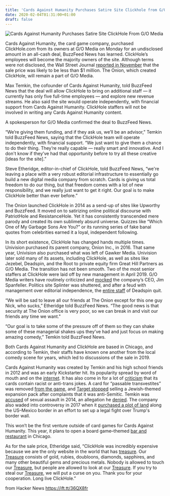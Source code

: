 ```yaml
---
title: 'Cards Against Humanity Purchases Satire Site Clickhole from G/O Media'
date: 2020-02-04T01:31:00+01:00
draft: false
---
```


![](https://img.buzzfeed.com/buzzfeed-static/static/2020-02/4/0/campaign_images/4211730fa687/cards-against-humanity-bought-clickhole-2-2858-1580775047-0_dblbig.jpg "Cards Against Humanity Purchases Satire Site ClickHole From G/O Media")  

Cards Against Humanity, the card game company, purchased ClickHole.com from its owners at G/O Media on Monday for an undisclosed amount in an all-cash deal, BuzzFeed News has learned. ClickHole’s employees will become the majority owners of the site. Although terms were not disclosed, the Wall Street Journal [reported in November](https://www.wsj.com/articles/deadspin-resignations-threaten-new-owners-turnaround-11572658871) that the sale price was likely to be less than $1 million. The Onion, which created ClickHole, will remain a part of G/O Media.

Max Temkin, the cofounder of Cards Against Humanity, told BuzzFeed News that the deal will allow ClickHole to bring on additional staff — it currently has only five full-time employees — and explore new revenue streams. He also said the site would operate independently, with financial support from Cards Against Humanity. ClickHole staffers will not be involved in writing any Cards Against Humanity content.

A spokesperson for G/O Media confirmed the deal to BuzzFeed News.

“We’re giving them funding, and if they ask us, we’ll be an advisor,” Temkin told BuzzFeed News, saying that the ClickHole team will operate independently, with financial support. “We just want to give them a chance to do their thing. They’re really capable — really smart and innovative. And I don't know if they’ve had that opportunity before to try all these creative \[ideas for the site\].”

Steve Etheridge, editor-in-chief of ClickHole, told BuzzFeed News, “we're leaving a place with a very robust editorial infrastructure to essentially go build a new digital media company from scratch. Cards is giving us total freedom to do our thing, but that freedom comes with a lot of new responsibility, and we really just want to get it right. Our goal is to make ClickHole better than ever before.”

The Onion launched ClickHole in 2014 as a send-up of sites like Upworthy and BuzzFeed. It moved on to satirizing online political discourse with PatriotHole and ResistanceHole. Yet it has consistently transcended mere parody and created its own sublimely absurd universe. Quizzes like “Which One of My Garbage Sons Are You?” or its running series of fake banal quotes from celebrities earned it a loyal, independent following.

  

In its short existence, ClickHole has changed hands multiple times. Univision purchased its parent company, Onion Inc., in 2016. That same year, Univision also purchased what was left of Gawker Media. Univision later sold many of its assets, including ClickHole, as well as sites like Jezebel, Deadspin, and the Root to private equity firm Great Hill Partners as G/O Media. The transition has not been smooth. Two of the most senior staffers at ClickHole were laid off by new management in April 2019. G/O Media writers have routinely criticized and [mocked](https://johncook.kinja.com/jim-spanfeller-is-a-herb-by-emma-carmichael-1839545670) the company’s CEO, Jim Spanfeller. Politics site Splinter was shuttered, and after a feud with management over editorial independence, the [entire staff](https://www.nytimes.com/2019/11/01/business/deadspin-staff-quits.html) of Deadspin quit.

“We will be sad to leave all our friends at The Onion except for this one guy Nick, who sucks,” Etheridge told BuzzFeed News. “The good news is that security at The Onion office is very poor, so we can break in and visit our friends any time we want."  

“Our goal is to take some of the pressure off of them so they can shake some of these managerial shakes ups they’ve had and just focus on making amazing comedy,” Temkin told BuzzFeed News.

Both Cards Against Humanity and ClickHole are based in Chicago, and according to Temkin, their staffs have known one another from the local comedy scene for years, which led to discussions of the sale in 2019.

Cards Against Humanity was created by Temkin and his high school friends in 2012 and was an early Kickstarter hit. Its popularity spread by word of mouth and on the [internet](https://www.buzzfeed.com/awesomer/times-cards-against-humanity-was-too-real). It has also come in for a lot of [criticism](https://www.nytimes.com/2016/10/07/magazine/letter-of-complaint-cards-against-humanity.html) that its cards contain racist or anti-trans jokes. A card for “passable transvestites” was removed [from the game](https://www.buzzfeednews.com/article/rachelzarrell/theres-one-cards-against-humanity-card-the-creator-regrets-m), and [Target stopped](https://www.tmz.com/2017/12/29/target-apologizes-anti-semetic-cards-against-humanity-game/) selling a Jewish-themed expansion pack after complaints that it was anti-Semitic. Temkin was [accused](https://gawker.com/remember-when-the-cards-against-humanity-guy-was-accuse-1621559973) of sexual assault in 2014, an allegation he [denied](https://www.thedailybeast.com/the-case-against-cards-against-humanity-is-max-temkin-a-horrible-person). The company also waded into controversy in 2017 when it [purchased a plot of land](https://www.cnn.com/2017/11/15/us/cards-against-humanity-land-grab-trnd/index.html) along the US–Mexico border in an effort to set up a legal fight over Trump's border wall.

This won’t be the first venture outside of card games for Cards Against Humanity. This year, it plans to open a board game–themed [bar and restaurant](https://chicago.eater.com/2020/1/16/21069199/cards-against-humanity-restaurant-chicago-board-game-cafe-info-town-square-games-food-drink-preview) in Chicago.

As for the sale price, Etheridge said, “ClickHole was incredibly expensive because we are the only website in the world that has [treasure](https://www.clickhole.com/clickholes-treasure-1826617007?rev=1580409038683). Our [Treasure](https://www.clickhole.com/clickholes-treasure-1826617007?rev=1580409038683) consists of gold, rubies, doubloons, diamonds, sapphires, and many other beautiful gems and precious metals. Nobody is allowed to touch our [Treasure](https://www.clickhole.com/clickholes-treasure-1826617007?rev=1580409038683), but people are allowed to look at our [Treasure](https://www.clickhole.com/clickholes-treasure-1826617007?rev=1580409038683). If you try to steal our [Treasure](https://www.clickhole.com/clickholes-treasure-1826617007?rev=1580409038683), we will put a curse on you. Thank you for your cooperation. Long live ClickHole.”

  
  
from Hacker News https://ift.tt/36QX8fr